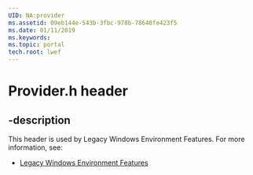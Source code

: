 ```yaml
---
UID: NA:provider
ms.assetid: 09eb144e-543b-3fbc-978b-78648fe423f5
ms.date: 01/11/2019
ms.keywords: 
ms.topic: portal
tech.root: lwef
---
```


# Provider.h header


## -description


This header is used by Legacy Windows Environment Features. For more information, see:

- [Legacy Windows Environment Features](../_lwef/index.md)


